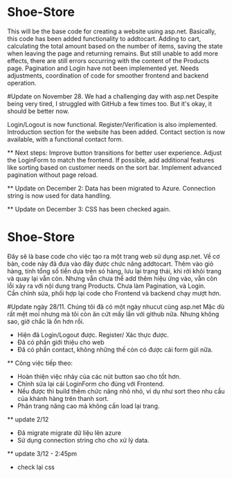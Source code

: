 # Shoe-Store
This will be the base code for creating a website using asp.net.
Basically, this code has been added functionality to addtocart. Adding to cart, calculating the total amount based on the number of items, saving the state when leaving the page and returning remains.
But still unable to add more effects, there are still errors occurring with the content of the Products page. Pagination and Login have not been implemented yet.
Needs adjustments, coordination of code for smoother frontend and backend operation.

#Update on November 28.
We had a challenging day with asp.net
Despite being very tired, I struggled with GitHub a few times too. But it's okay, it should be better now.

Login/Logout is now functional. Register/Verification is also implemented.
Introduction section for the website has been added.
Contact section is now available, with a functional contact form.

** Next steps:
Improve button transitions for better user experience.
Adjust the LoginForm to match the frontend.
If possible, add additional features like sorting based on customer needs on the sort bar.
Implement advanced pagination without page reload.

** Update on December 2:
Data has been migrated to Azure.
Connection string is now used for data handling.

** Update on December 3: 
CSS has been checked again.


# Shoe-Store
Đây sẽ là base code cho việc tạo ra một trang web sử dụng asp.net. 
Về cơ bản, code này đã đưa vào đây được chức năng addtocart. Thêm vào giỏ hàng, tính tổng số tiền dựa trên só hàng, lưu lại trạng thái, khi rời khỏi trang và quay lại vẫn còn. 
Nhưng vẫn chưa thể add thêm hiệu ứng vào, vẫn còn lỗi xảy ra với nội dung trang Products. Chưa làm Pagination, và Login.  
Cần chỉnh sửa, phối hợp lại code cho Frontend và backend chạy mượt hơn. 

#Update ngày 28/11.
Chúng tôi đã có một ngày nhucut cùng asp.net
Mặc dù rất mệt moỉ nhưng mà tôi còn ăn cứt mấy lần với github nữa. Nhưng không sao, giờ chắc là ổn hơn rồi. 
- Hiện đã Login/Logout được. Register/ Xác thực được.
- Đã có phần giới thiệu cho web
- Đã có phần contact, không những thế còn có được cái form gửi nữa. 

 ** Công việc tiếp theo: 
- Hoàn thiện việc nhảy của các nút button sao cho tốt hơn. 
- Chỉnh sửa lại cái LoginForm cho đúng với Frontend. 
- Nếu được thì build thêm chức năng nhỏ nhỏ, ví dụ như sort theo nhu cầu của khánh hàng trên thanh sort. 
- Phân trang nâng cao mà không cần load lại trang. 


** update 2/12
- Đã migrate migrate dữ liệu lên azure 
- Sử dụng connection string cho cho xử lý data.

** update 3/12 - 2:45pm 
- check lại css
